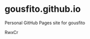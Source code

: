 # gousfito.github.io
Personal GitHub Pages site for gousfito







































RwxCr
